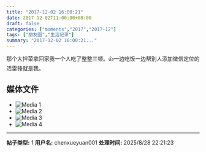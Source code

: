 ```yaml
---
title: "2017-12-02 16:00:21"
date: 2017-12-02T11:00:00+08:00
draft: false
categories: ["moments","2017","2017-12"]
tags: ["朋友圈","生活记录"]
summary: "2017-12-02 16:00:21..."
---
```


那个大拌菜拿回家我一个人吃了整整三顿。👍一边吃饭一边帮别人添加微信定位的活雷锋就是我。

## 媒体文件

- ![Media 1](/Moments/photos/2017-12-02/201712021600210.jpg)
- ![Media 2](/Moments/photos/2017-12-02/201712021600211.jpg)
- ![Media 3](/Moments/photos/2017-12-02/201712021600212.jpg)
- ![Media 4](/Moments/photos/2017-12-02/201712021600213.jpg)

---

**帖子类型:** 1
**用户名:** chenxueyuan001
**处理时间:** 2025/8/28 22:21:23